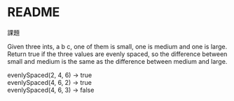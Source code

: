 # README

課題

Given three ints, a b c, one of them is small, one is medium and one is large. Return true if the three values are evenly spaced, so the difference between small and medium is the same as the difference between medium and large.

evenlySpaced(2, 4, 6) → true    
evenlySpaced(4, 6, 2) → true    
evenlySpaced(4, 6, 3) → false   
